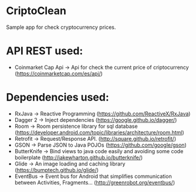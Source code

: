 # CriptoClean
Sample app for check cryptocurrency prices.

# API REST used: 
- Coinmarket Cap Api -> Api for check the current price of criptocurrency (https://coinmarketcap.com/es/api/)

# Dependencies used:
- RxJava -> Reactive Programming (https://github.com/ReactiveX/RxJava)
- Dagger 2 -> Inject dependencies (https://google.github.io/dagger/)
- Room -> Room persistence library for sql database (https://developer.android.com/topic/libraries/architecture/room.html)
- Retrofit -> Request/Response API. (http://square.github.io/retrofit/)
- GSON -> Parse JSON to Java POJOs (https://github.com/google/gson)
- ButterKnife -> Bind views to java code easily and avoiding some code boilerplate (http://jakewharton.github.io/butterknife/)
- Glide -> An image loading and caching library (https://bumptech.github.io/glide/)
- EventBus -> Event bus for Android that simplifies communication between Activities, Fragments... (http://greenrobot.org/eventbus/)
